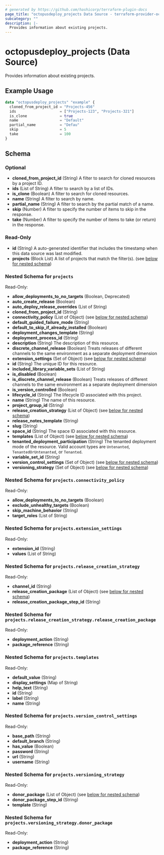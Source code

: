 ```yaml
---
# generated by https://github.com/hashicorp/terraform-plugin-docs
page_title: "octopusdeploy_projects Data Source - terraform-provider-octopusdeploy"
subcategory: ""
description: |-
  Provides information about existing projects.
---
```


# octopusdeploy_projects (Data Source)

Provides information about existing projects.

## Example Usage

```terraform
data "octopusdeploy_projects" "example" {
  cloned_from_project_id = "Projects-456"
  ids                    = ["Projects-123", "Projects-321"]
  is_clone               = true
  name                   = "Default"
  partial_name           = "Defau"
  skip                   = 5
  take                   = 100
}
```

<!-- schema generated by tfplugindocs -->
## Schema

### Optional

- **cloned_from_project_id** (String) A filter to search for cloned resources by a project ID.
- **ids** (List of String) A filter to search by a list of IDs.
- **is_clone** (Boolean) A filter to search for cloned resources.
- **name** (String) A filter to search by name.
- **partial_name** (String) A filter to search by the partial match of a name.
- **skip** (Number) A filter to specify the number of items to skip in the response.
- **take** (Number) A filter to specify the number of items to take (or return) in the response.

### Read-Only

- **id** (String) A auto-generated identifier that includes the timestamp when this data source was last modified.
- **projects** (Block List) A list of projects that match the filter(s). (see [below for nested schema](#nestedblock--projects))

<a id="nestedblock--projects"></a>
### Nested Schema for `projects`

Read-Only:

- **allow_deployments_to_no_targets** (Boolean, Deprecated)
- **auto_create_release** (Boolean)
- **auto_deploy_release_overrides** (List of String)
- **cloned_from_project_id** (String)
- **connectivity_policy** (List of Object) (see [below for nested schema](#nestedatt--projects--connectivity_policy))
- **default_guided_failure_mode** (String)
- **default_to_skip_if_already_installed** (Boolean)
- **deployment_changes_template** (String)
- **deployment_process_id** (String)
- **description** (String) The description of this resource.
- **discrete_channel_release** (Boolean) Treats releases of different channels to the same environment as a separate deployment dimension
- **extension_settings** (Set of Object) (see [below for nested schema](#nestedatt--projects--extension_settings))
- **id** (String) The unique ID for this resource.
- **included_library_variable_sets** (List of String)
- **is_disabled** (Boolean)
- **is_discrete_channel_release** (Boolean) Treats releases of different channels to the same environment as a separate deployment dimension
- **is_version_controlled** (Boolean)
- **lifecycle_id** (String) The lifecycle ID associated with this project.
- **name** (String) The name of this resource.
- **project_group_id** (String)
- **release_creation_strategy** (List of Object) (see [below for nested schema](#nestedatt--projects--release_creation_strategy))
- **release_notes_template** (String)
- **slug** (String)
- **space_id** (String) The space ID associated with this resource.
- **templates** (List of Object) (see [below for nested schema](#nestedatt--projects--templates))
- **tenanted_deployment_participation** (String) The tenanted deployment mode of the resource. Valid account types are `Untenanted`, `TenantedOrUntenanted`, or `Tenanted`.
- **variable_set_id** (String)
- **version_control_settings** (Set of Object) (see [below for nested schema](#nestedatt--projects--version_control_settings))
- **versioning_strategy** (Set of Object) (see [below for nested schema](#nestedatt--projects--versioning_strategy))

<a id="nestedatt--projects--connectivity_policy"></a>
### Nested Schema for `projects.connectivity_policy`

Read-Only:

- **allow_deployments_to_no_targets** (Boolean)
- **exclude_unhealthy_targets** (Boolean)
- **skip_machine_behavior** (String)
- **target_roles** (List of String)


<a id="nestedatt--projects--extension_settings"></a>
### Nested Schema for `projects.extension_settings`

Read-Only:

- **extension_id** (String)
- **values** (List of String)


<a id="nestedatt--projects--release_creation_strategy"></a>
### Nested Schema for `projects.release_creation_strategy`

Read-Only:

- **channel_id** (String)
- **release_creation_package** (List of Object) (see [below for nested schema](#nestedobjatt--projects--release_creation_strategy--release_creation_package))
- **release_creation_package_step_id** (String)

<a id="nestedobjatt--projects--release_creation_strategy--release_creation_package"></a>
### Nested Schema for `projects.release_creation_strategy.release_creation_package`

Read-Only:

- **deployment_action** (String)
- **package_reference** (String)



<a id="nestedatt--projects--templates"></a>
### Nested Schema for `projects.templates`

Read-Only:

- **default_value** (String)
- **display_settings** (Map of String)
- **help_text** (String)
- **id** (String)
- **label** (String)
- **name** (String)


<a id="nestedatt--projects--version_control_settings"></a>
### Nested Schema for `projects.version_control_settings`

Read-Only:

- **base_path** (String)
- **default_branch** (String)
- **has_value** (Boolean)
- **password** (String)
- **url** (String)
- **username** (String)


<a id="nestedatt--projects--versioning_strategy"></a>
### Nested Schema for `projects.versioning_strategy`

Read-Only:

- **donor_package** (List of Object) (see [below for nested schema](#nestedobjatt--projects--versioning_strategy--donor_package))
- **donor_package_step_id** (String)
- **template** (String)

<a id="nestedobjatt--projects--versioning_strategy--donor_package"></a>
### Nested Schema for `projects.versioning_strategy.donor_package`

Read-Only:

- **deployment_action** (String)
- **package_reference** (String)


